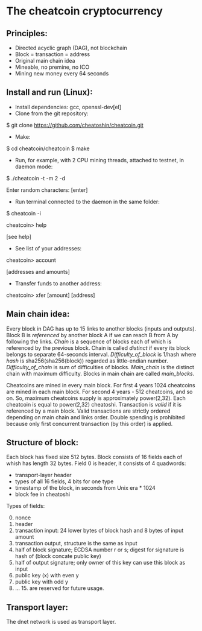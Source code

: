 The cheatcoin cryptocurrency
============================

Principles:
----------

- Directed acyclic graph (DAG), not blockchain
- Block = transaction = address
- Original main chain idea
- Mineable, no premine, no ICO
- Mining new money every 64 seconds


Install and run (Linux):
-----------------------

- Install dependencies: gcc, openssl-dev[el]
- Clone from the git repository:

$ git clone https://github.com/cheatoshin/cheatcoin.git

- Make:

$ cd cheatcoin/cheatcoin
$ make

- Run, for example, with 2 CPU mining threads, attached to testnet, in daemon mode:

$ ./cheatcoin -t -m 2 -d

Enter random characters: [enter]

- Run terminal connected to the daemon in the same folder:

$ cheatcoin -i

cheatcoin> help

[see help]

- See list of your addresses:

cheatcoin> account

[addresses and amounts]

- Transfer funds to another address:

cheatcoin> xfer [amount] [address]


Main chain idea:
---------------

Every block in DAG has up to 15 links to another blocks (inputs and outputs).
Block B is _referenced_ by another block A if we can reach B from A by following the links.
_Chain_ is a sequence of blocks each of which is referenced by the previous block.
Chain is called _distinct_ if every its block belongs to separate 64-seconds interval.
_Difficulty_of_block_ is 1/hash where _hash_ is sha256(sha256(block)) regarded as little-endian number.
_Difficulty_of_chain_ is sum of difficulties of blocks.
_Main_chain_ is the distinct chain with maximum difficulty.
Blocks in main chain are called _main_blocks_.

Cheatcoins are mined in every main block.
For first 4 years 1024 cheatcoins are mined in each main block.
For second 4 years - 512 cheatcoins, and so on.
So, maximum cheatcoins supply is approximately power(2,32).
Each cheatcoin is equal to power(2,32) cheatoshi.
Transaction is _valid_ if it is referenced by a main block.
Valid transactions are strictly ordered depending on main chain and links order.
Double spending is prohibited because only first concurrent transaction (by this order) is applied.


Structure of block:
------------------

Each block has fixed size 512 bytes.
Block consists of 16 fields each of whish has length 32 bytes.
Field 0 is header, it consists of 4 quadwords:
- transport-layer header
- types of all 16 fields, 4 bits for one type
- timestamp of the block, in seconds from Unix era * 1024
- block fee in cheatoshi

Types of fields:

0. nonce
1. header
2. transaction input: 24 lower bytes of block hash and 8 bytes of input amount
3. transaction output, structure is the same as input
4. half of block signature; ECDSA number r or s; digest for signature is hash of (block concate public key)
5. half of output signature; only owner of this key can use this block as input
6. public key (x) with even y
7. public key with odd y
8. ... 15. are reserved for future usage.


Transport layer:
---------------

The dnet network is used as transport layer.
